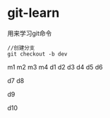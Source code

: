 # git-learn
用来学习git命令

```
//创建分支
git checkout -b dev
```
m1
m2
m3
m4
d1
d2
d3
d4
d5
d6

d7
d8

d9

d10